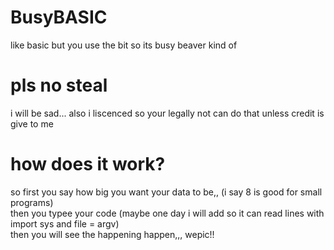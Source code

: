 # BusyBASIC
like basic but you use the bit so its busy beaver kind of
# pls no steal
i will be sad... also i liscenced so your legally not can do that unless credit is give to me
# how does it work?
so first you say how big you want your data to be,, (i say 8 is good for small programs)<br>
then you typee your code (maybe one day i will add so it can read lines with import sys and file = argv)<br>
then you will see the happening happen,,, wepic!!
